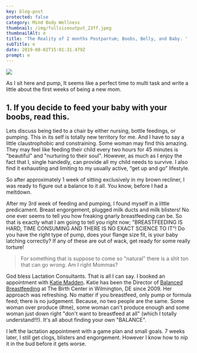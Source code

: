 ```yaml
---
key: blog-post
protected: false
category: Mind Body Wellness
thumbnail: /img/fullsizeoutput_23ff.jpeg
thumbnailAlt: e
title: 'The Reality of 2 months Postpartum; Boobs, Belly, and Baby. '
subTitle: e
date: 2019-08-02T15:01:31.479Z
prompt: e
---
```

![](/img/fullsizeoutput_23ff.jpeg)

As I sit here and pump, It seems like a perfect time to multi task and write a little about the first weeks of being a new mom. 

## 1. If you decide to feed your baby with your boobs, read this.

Lets discuss being tied to a chair by either nursing, bottle feedings, or pumping. This in its self is totally new territory for me. And I have to say a little claustrophobic and constraining. Some woman may find this amazing. They may feel like feeding their child every two hours for 45 minutes is "beautiful" and "nurturing to their soul". However, as much as I enjoy the fact that I, single handedly, can provide all my child needs to survive. I also find it exhausting and limiting to my usually active, “get up and go” lifestyle. 

So after approximately 1 week of sitting exclusively in my brown recliner, I was ready to figure out a balance to it all. You know, before I had a meltdown.

After my 3rd week of feeding and pumping, I found myself in a little predicament. Breast engorgement, plugged milk ducts and milk blisters! No one ever seems to tell you how freaking gnarly breastfeeding can be. So that is exactly what I am going to tell you right now; "BREASTFEEDING IS HARD, TIME CONSUMING AND THERE IS NO EXACT SCIENCE TO IT"! Do you have the right type of pump, does your flange size fit, is your baby latching correctly? If any of these are out of wack, get ready for some really torture! 

> For something that is suppose to come so "natural" there is a shit ton that can go wrong. Am I right Mommas? 

God bless Lactation Consultants. That is all I can say. I booked an appointment with [Katie Madden](https://balancedbreastfeeding.com/katie-madden/). Katie has been the Director of [Balanced Breastfeeding](https://balancedbreastfeeding.com/) at The Birth Center in Wilmington, DE since 2009. Her approach was refreshing. No matter if you breastfeed, only pump or formula feed; there is no judgement. Because, no two people are the same. Some woman over produce (#me), some woman can't produce enough and some woman just down right "don't want to breastfeed at all" (which I totally understand!!!). It's all about finding your own "BALANCE". 

I left the lactation appointment with a game plan and small goals. 7 weeks later, I still get clogs, blisters and engorgement. However I know how to nip it in the bud before it gets worse.
